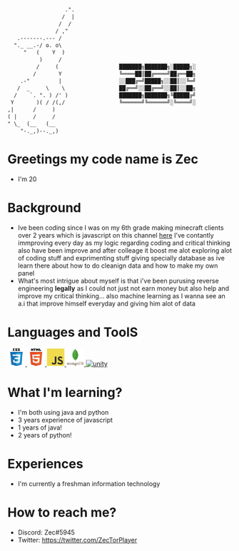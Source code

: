                       .".
                     /  |
                    /  /
                   / ,"
       .-------.--- /
      "._ __.-/ o. o\
         "   (    Y  )
              )     /
             /     (                   ███████╗███████╗░█████╗░
            /       Y                  ╚════██║██╔════╝██╔══██╗
        .-"         |                  ░░███╔═╝█████╗░░██║░░╚═╝
       /  _     \    \                 ██╔══╝░░██╔══╝░░██║░░██╗
      /    `. ". ) /' )                ███████╗███████╗╚█████╔╝
     Y       )( / /(,/                 ╚══════╝╚══════╝░╚════╝░
    ,|      /     )
    ( |     /     /
    " \_  (__   (__  
        "-._,)--._,) 

# Greetings my code name is Zec
 - I'm 20
# Background
- Ive been coding since I was on my 6th grade making minecraft clients over 2 years which is javascript on this channel [here](https://www.youtube.com/watch?v=eue1Hhog8ZM) I've contantly immproving every day as my logic regarding coding and critical thinking also have been improve and after colleage it boost me alot exploring alot of coding stuff and exprimenting stuff giving specially database as ive learn there about how to do cleanign data and how to make my own panel
- What's most intrigue about myself is that i've been purusing reverse engineering **legally** as I could not just not earn money but also help and improve my critical thinking... also machine learning as I wanna see an a.i that improve himself everyday and giving him alot of data

# Languages and ToolS
<p align="left"> <a href="https://www.w3schools.com/css/" target="_blank" rel="noreferrer"> <img src="https://raw.githubusercontent.com/devicons/devicon/master/icons/css3/css3-original-wordmark.svg" alt="css3" width="40" height="40"/> </a> <a href="https://www.w3.org/html/" target="_blank" rel="noreferrer"> <img src="https://raw.githubusercontent.com/devicons/devicon/master/icons/html5/html5-original-wordmark.svg" alt="html5" width="40" height="40"/> </a> <a href="https://developer.mozilla.org/en-US/docs/Web/JavaScript" target="_blank" rel="noreferrer"> <img src="https://raw.githubusercontent.com/devicons/devicon/master/icons/javascript/javascript-original.svg" alt="javascript" width="40" height="40"/> </a> <a href="https://www.mongodb.com/" target="_blank" rel="noreferrer"> <img src="https://raw.githubusercontent.com/devicons/devicon/master/icons/mongodb/mongodb-original-wordmark.svg" alt="mongodb" width="40" height="40"/> </a> <a href="https://unity.com/" target="_blank" rel="noreferrer"> <img src="https://www.vectorlogo.zone/logos/unity3d/unity3d-icon.svg" alt="unity" width="40" height="40"/> </a> </p>

# What I'm learning?
 - I'm both using java and python
 - 3 years experience of javascript
 - 1 years of java!
 - 2 years of python!
# Experiences
 - I'm currently a freshman information technology
# How to reach me?
 - Discord: Zec#5945
- Twitter: https://twitter.com/ZecTorPlayer

<!---
Zectxr/Zectxr is a ✨ special ✨ repository because its `README.md` (this file) appears on your GitHub profile.
You can click the Preview link to take a look at your changes.
--->
